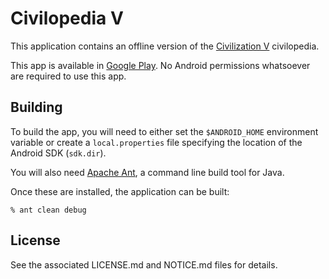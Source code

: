 Civilopedia V
=============

This application contains an offline version of the
[Civilization V][civilization-v] civilopedia.

This app is available in [Google Play][civilopedia-google-play].
No Android permissions whatsoever are required to use this app.


Building
--------

To build the app, you will need to either set the `$ANDROID_HOME` environment
variable or create a `local.properties` file specifying the location of the
Android SDK (`sdk.dir`).

You will also need [Apache Ant][apache-ant], a command line build
tool for Java.

Once these are installed, the application can be built:

    % ant clean debug


License
-------

See the associated LICENSE.md and NOTICE.md files for details.


[civilization-v]: http://www.civilization5.com
[civilopedia-google-play]: https://play.google.com/store/apps/details?id=name.davidfischer.civilopedia
[apache-ant]: http://ant.apache.org
